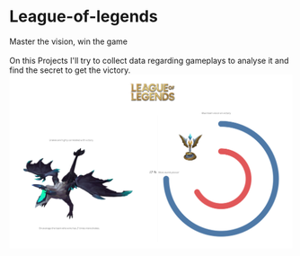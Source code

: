 # League-of-legends
Master the vision, win the game
<br>
<br>
On this Projects I'll try to collect data regarding gameplays to analyse it and find the secret to get the victory.
![image](https://github.com/RuimanDiaz/League-of-legends/blob/main/League%20of%20Ryds.png)
